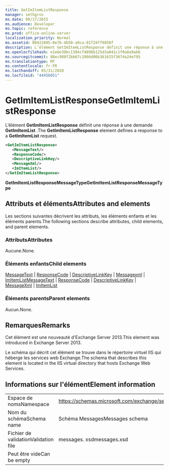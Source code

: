 ```yaml
---
title: GetImItemListResponse
manager: sethgros
ms.date: 09/17/2015
ms.audience: Developer
ms.topic: reference
ms.prod: office-online-server
localization_priority: Normal
ms.assetid: 00422885-0e7b-4b50-a9ca-01f24ff9858f
description: L’élément GetImItemListResponse définit une réponse à une demande GetImItemList.
ms.openlocfilehash: e1e6e30bc1304cf4898b125d3a041c1f0a8a9ab6
ms.sourcegitcommit: 88ec988f2bb67c1866d06b361615f3674a24e795
ms.translationtype: MT
ms.contentlocale: fr-FR
ms.lasthandoff: 05/31/2020
ms.locfileid: "44456051"
---
```

# <a name="getimitemlistresponse"></a><span data-ttu-id="d7a18-103">GetImItemListResponse</span><span class="sxs-lookup"><span data-stu-id="d7a18-103">GetImItemListResponse</span></span>

<span data-ttu-id="d7a18-104">L’élément **GetImItemListResponse** définit une réponse à une demande **GetImItemList** .</span><span class="sxs-lookup"><span data-stu-id="d7a18-104">The **GetImItemListResponse** element defines a response to a **GetImItemList** request.</span></span> 
  
```XML
<GetImItemListResponse>
   <MessageText/>
   <ResponseCode/>
   <DescriptiveLinkKey/>
   <MessageXml/>
   <ImItemList/>
</GetImItemListResponse>
```

 <span data-ttu-id="d7a18-105">**GetImItemListResponseMessageType**</span><span class="sxs-lookup"><span data-stu-id="d7a18-105">**GetImItemListResponseMessageType**</span></span>
## <a name="attributes-and-elements"></a><span data-ttu-id="d7a18-106">Attributs et éléments</span><span class="sxs-lookup"><span data-stu-id="d7a18-106">Attributes and elements</span></span>

<span data-ttu-id="d7a18-107">Les sections suivantes décrivent les attributs, les éléments enfants et les éléments parents.</span><span class="sxs-lookup"><span data-stu-id="d7a18-107">The following sections describe attributes, child elements, and parent elements.</span></span>
  
### <a name="attributes"></a><span data-ttu-id="d7a18-108">Attributs</span><span class="sxs-lookup"><span data-stu-id="d7a18-108">Attributes</span></span>

<span data-ttu-id="d7a18-109">Aucune.</span><span class="sxs-lookup"><span data-stu-id="d7a18-109">None.</span></span>
  
### <a name="child-elements"></a><span data-ttu-id="d7a18-110">Éléments enfants</span><span class="sxs-lookup"><span data-stu-id="d7a18-110">Child elements</span></span>

<span data-ttu-id="d7a18-111">[MessageText](messagetext.md)  |  [ResponseCode](responsecode.md)  |  [DescriptiveLinkKey](descriptivelinkkey.md)  |  [Messagexml](messagexml.md)  |  [ImItemList](imitemlist.md)</span><span class="sxs-lookup"><span data-stu-id="d7a18-111">[MessageText](messagetext.md) | [ResponseCode](responsecode.md) | [DescriptiveLinkKey](descriptivelinkkey.md) | [MessageXml](messagexml.md) | [ImItemList](imitemlist.md)</span></span>
  
### <a name="parent-elements"></a><span data-ttu-id="d7a18-112">Éléments parents</span><span class="sxs-lookup"><span data-stu-id="d7a18-112">Parent elements</span></span>

<span data-ttu-id="d7a18-113">Aucun.</span><span class="sxs-lookup"><span data-stu-id="d7a18-113">None.</span></span>
  
## <a name="remarks"></a><span data-ttu-id="d7a18-114">Remarques</span><span class="sxs-lookup"><span data-stu-id="d7a18-114">Remarks</span></span>

<span data-ttu-id="d7a18-115">Cet élément est une nouveauté d'Exchange Server 2013.</span><span class="sxs-lookup"><span data-stu-id="d7a18-115">This element was introduced in Exchange Server 2013.</span></span>
  
<span data-ttu-id="d7a18-116">Le schéma qui décrit cet élément se trouve dans le répertoire virtuel IIS qui héberge les services web Exchange.</span><span class="sxs-lookup"><span data-stu-id="d7a18-116">The schema that describes this element is located in the IIS virtual directory that hosts Exchange Web Services.</span></span>
  
## <a name="element-information"></a><span data-ttu-id="d7a18-117">Informations sur l'élément</span><span class="sxs-lookup"><span data-stu-id="d7a18-117">Element information</span></span>

|||
|:-----|:-----|
|<span data-ttu-id="d7a18-118">Espace de noms</span><span class="sxs-lookup"><span data-stu-id="d7a18-118">Namespace</span></span>  <br/> |https://schemas.microsoft.com/exchange/services/2006/messages  <br/> |
|<span data-ttu-id="d7a18-119">Nom du schéma</span><span class="sxs-lookup"><span data-stu-id="d7a18-119">Schema name</span></span>  <br/> |<span data-ttu-id="d7a18-120">Schéma Messages</span><span class="sxs-lookup"><span data-stu-id="d7a18-120">Messages schema</span></span>  <br/> |
|<span data-ttu-id="d7a18-121">Fichier de validation</span><span class="sxs-lookup"><span data-stu-id="d7a18-121">Validation file</span></span>  <br/> |<span data-ttu-id="d7a18-122">messages. xsd</span><span class="sxs-lookup"><span data-stu-id="d7a18-122">messages.xsd</span></span>  <br/> |
|<span data-ttu-id="d7a18-123">Peut être vide</span><span class="sxs-lookup"><span data-stu-id="d7a18-123">Can be empty</span></span>  <br/> ||
   

